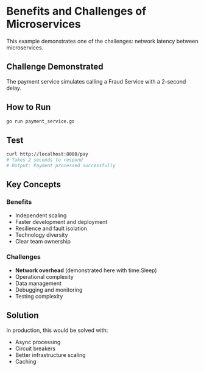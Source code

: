 # Benefits and Challenges of Microservices

This example demonstrates one of the challenges: network latency between microservices.

## Challenge Demonstrated

The payment service simulates calling a Fraud Service with a 2-second delay.

## How to Run

```bash
go run payment_service.go
```

## Test

```bash
curl http://localhost:8080/pay
# Takes 2 seconds to respond
# Output: Payment processed successfully
```

## Key Concepts

### Benefits
- Independent scaling
- Faster development and deployment
- Resilience and fault isolation
- Technology diversity
- Clear team ownership

### Challenges
- **Network overhead** (demonstrated here with time.Sleep)
- Operational complexity
- Data management
- Debugging and monitoring
- Testing complexity

## Solution

In production, this would be solved with:
- Async processing
- Circuit breakers
- Better infrastructure scaling
- Caching